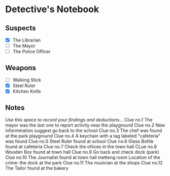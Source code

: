 # Detective's Notebook

## Suspects
- [X] The Librarian
- [ ] The Mayor
- [ ] The Police Officer

## Weapons
- [ ] Walking Stick
- [X] Steel Ruler
- [X] Kitchen Knife

## Notes
*Use this space to record your findings and deductions...*
Clue no.1 The mayor was the last one to report activity near the playground
Clue no.2 New informmation suggest go back to the school
Clue no.3 The chef was found at the park playground
Clue no.4 A keychain with a tag labeled "cafeteria" was found
Clue no.5 Steel Ruler found at school
Clue no.6 Glass Bottle found at cafeteria
Clue no.7 Check the ofiices in the town hall
CLue no.8 Wooden Box found at town hall
Clue no.9 Go back and check dock (park)
Clue no.10 The Journalist found at town hall metteng room
Location of the crime: the dock at the park
Clue no.11 The musician at the shops
Clue no.12 The Tailor found at the bakery
